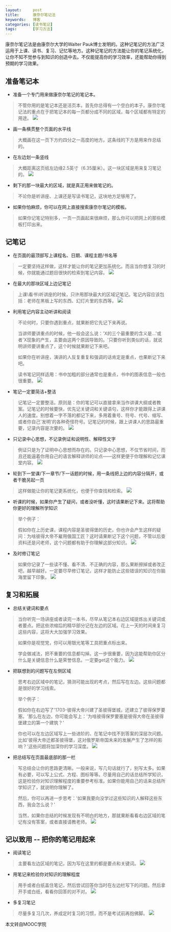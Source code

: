 ```yaml
---
layout:     post
title:      康奈尔笔记法
keywords:   博客
categories: [读书笔记]
tags:	    [学习方法]
---
```


康奈尔笔记法是由康奈尔大学的Walter Pauk博士发明的。这种记笔记的方法广泛运用于上课、读书、复习、记忆等地方。这种记笔记的方法能让你的笔记系统化，让你不知不觉参与到知识的创造中去。不仅能提高你的学习效率，还能帮助你得到预期的学习效果。

## 准备笔记本

* 准备一个专门用来做康奈尔笔记的笔记本。
 > 不管你用的是笔记本还是活页本，首先你总得有一个空白的本子。康奈尔笔记法的重点在于把笔记本的每一页都分成不同的区域，每个区域都有特定的用途。
 ![](/images/images_2017/notes_1.jpg)

* 画一条横贯整个页面的水平线
 >  大概画在这一页下方约四分之一高度的地方。这条线的下方是用来作总结的。

* 在左边划一条竖线
 >  大概距离这页纸左边缘2.5英寸（6.35厘米）。这一块区域是用来复习笔记的。
 ![](/images/images_2017/notes_2.jpg)

* 剩下的那一块最大的区域，就是真正用来做笔记的。
 >  不论你是听讲座、上课还是写读书笔记，这块地方足够用了。

* 如果你怕麻烦，你可以在网上直接搜索康奈尔笔记的模板。
 >  如果你记笔记特别多，一页一页画起来很麻烦，那么你可以把网上的那些模板打印出来。

## 记笔记

* 在页面的最顶部写上课程名、日期、课程主题/书名等
 > 一定要坚持这样做，这样才能让你的笔记更加系统化。而且当你想复习的时候，你就能通过题目很快的检索到笔记内容。
  ![](/images/images_2017/notes_4.jpg)


* 在最大的那块区域上边记笔记
> 上课\看书\听讲座的时候，只许用那块最大的区域记笔记。笔记内容应该包括：老师在黑板上写的东西、幻灯片里的东西等。
  ![](/images/images_2017/notes_5.jpg)

* 利用笔记内容主动听讲和阅读
> 不论何时，只要你遇到重点，就果断把它先记下来再说。
>    
> 当讲师要讲重点的时候，他一般会这么说：'X的三个最重要的含义是…'或者'X现象的产生，主要由这两个原因导致的。'只要你听到类似的话，就说明讲师要讲重点了，这个时候就果断记下来吧。
>
> 如果你在听讲座，演讲的人反复重复和强调的话肯定是重点，也果断记下来吧。
>     
> 读书笔记同样适用：书中加粗的部分通常也是重点，书中的图表信息一般也很重要。
  ![](/images/images_2017/notes_6.jpg)

* 笔记一定要简洁+整洁
> 记笔记一定要整洁。原则是：你的笔记可以直接拿来当作讲课大纲或者教案。记笔记的时候要快，优先记关键词和关键语句，这样你才能跟得上讲课人的速度。别想着一字不落的都记下来，多用着重号、符号、代号、缩写、或者你自己'发明'的各种奇怪符号。记笔记的时候，跟上讲课人的思路最重要，记录内容是次要的。
  ![](/images/images_2017/notes_7.jpg)

* 只记录中心思想，不记录例证和说明性、解释性文字
> 例证只是为了证明中心思想而存在的。只记录中心思想，不仅节省时间，而且还能逼着你用自己的语言解释讲师的论点——这样更便于你理解和记忆课堂内容。
  ![](/images/images_2017/notes_8.jpg)

* 轮到下一堂课/下一章节/下一话题的时候，用一条线把上边的内容分隔开，或者干脆另起一页
> 这样做能让你的笔记更系统化，也便于你查找和检索。
  ![](/images/images_2017/notes_9.jpg)

* 听课的时候，如果你产生了疑问，或者没听懂，这时请果断记下来。这将帮助你更好的理解所学知识
> 举个例子：
>   
>假如你在上历史课，课程内容是圣彼得堡的历史。你也许会产生这样的疑问：为啥彼得大帝不雇用俄国工匠？这时请果断记下这个问题，不管以后查资料还是问老师，这个问题都有助于你理解这部分知识。
  ![](/images/images_2017/notes_10.jpg)


* 及时修订笔记
> 如果你记录了一些读不懂、看不清、不正确的内容，那么果断擦掉或者改正吧，越早越好。一定要尽早修订笔记，这样才能防止这些错误的知识在你脑海里留下印象。
  ![](/images/images_2017/notes_11.jpg)

## 复习和拓展

* 总结关键词和要点
 > 当你听完一场讲座或者读完一本书，尽早从笔记本右边区域提炼出关键词或者要点。把这些浓缩后的精华部分记在左边的区域。花上一天的时间来复习这些内容，这将大大加强学习效果。
>   
>如果你是视觉党，你可以用银光笔等工具把重点标出来。
>  
>学会做减法，把不重要的信息都勾掉。这一步很重要，因为这能帮助你区分什么是关键信息什么是荣誉信息。一定要get这个能力。
  ![](/images/images_2017/notes_12.jpg)

* 把联想到的问题写在左侧区域
> 思考右边区域中的笔记，猜测可能出现的考点，然后写在左边。这些问题都是很好的学习线索。
>  
> 举个例子：
>   
>假如你在右边写了'1703-彼得大帝兴建了圣彼得堡城，还建立了彼得保罗要塞。'那么在左边，你可能会写上：'为啥彼得保罗要塞是彼得大帝在圣彼得堡建立的第一个建筑？'
>    
>你也可以在左边区域写上一些进阶的、在笔记中找不到答案的深层次问题。比如'彼得大帝迁都圣彼得堡，这对俄罗斯帝国未来的发展产生了怎样的影响？'这些问题将加深你的学习深度。
  ![](/images/images_2017/notes_13.jpg)

* 把总结写在页面最底部的那一栏
 > 写总结会让你的思路更清晰。一般来说，写几句话就行了，别写太多。如果有必要，可以写上公式、方程、图标等等。尽量用自己的话总结所学知识，这是检验你对知识理解程度的重要参考标准。如果你能用自己的话来总结所学知识了，就说明你理解了。
>  
>然后，你可以再进一步思考：'如果我要向没学过这些知识的人解释这些东西，我会怎么说？'
>   
>当然，如果你总结的时候发现有不明白的地方，那就果断看看右边区域的笔记有没有答案，或者直接请教老师。
  ![](/images/images_2017/notes_14.jpg)

## 记以致用 -- 把你的笔记用起来

* 阅读笔记
> 主要看左边区域的笔记，因为写在这里的都是要点和关键词。
  ![](/images/images_2017/notes_15.jpg)

* 用笔记来检验你对知识的理解程度
> 用手或者白纸盖住笔记，然后尝试回答你当时在左边栏写下的问题。然后拿开手或白纸，看看你回答的对不对。
  ![](/images/images_2017/notes_16.jpg)

* 多复习笔记
> 尽量多复习几次，养成定时复习的习惯，而不是考试前再抱佛脚。
  ![](/images/images_2017/notes_17.jpg)

本文转自MOOC学院
